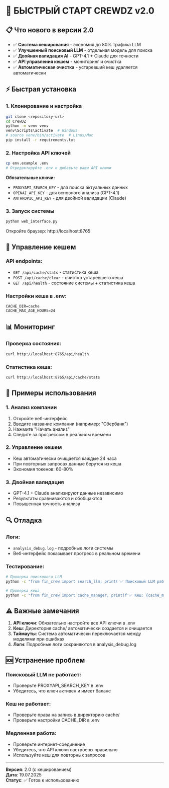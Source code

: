 # 🚀 БЫСТРЫЙ СТАРТ CREWDZ v2.0

## 📋 Что нового в версии 2.0

- ✅ **Система кеширования** - экономия до 80% трафика LLM
- ✅ **Улучшенный поисковый LLM** - отдельная модель для поиска
- ✅ **Двойная валидация AI** - GPT-4.1 + Claude для точности
- ✅ **API управления кешем** - мониторинг и очистка
- ✅ **Автоматическая очистка** - устаревший кеш удаляется автоматически

## ⚡ Быстрая установка

### 1. Клонирование и настройка
```bash
git clone <repository-url>
cd CrewDZ
python -m venv venv
venv\Scripts\activate  # Windows
# source venv/bin/activate  # Linux/Mac
pip install -r requirements.txt
```

### 2. Настройка API ключей
```bash
cp env.example .env
# Отредактируйте .env и добавьте ваши API ключи
```

**Обязательные ключи:**
- `PROXYAPI_SEARCH_KEY` - для поиска актуальных данных
- `OPENAI_API_KEY` - для основного анализа (GPT-4.1)
- `ANTHROPIC_API_KEY` - для двойной валидации (Claude)

### 3. Запуск системы
```bash
python web_interface.py
```

Откройте браузер: http://localhost:8765

## 🔧 Управление кешем

### API endpoints:
- `GET /api/cache/stats` - статистика кеша
- `POST /api/cache/clear` - очистка устаревшего кеша
- `GET /api/health` - состояние системы + статистика кеша

### Настройки кеша в .env:
```env
CACHE_DIR=cache
CACHE_MAX_AGE_HOURS=24
```

## 📊 Мониторинг

### Проверка состояния:
```bash
curl http://localhost:8765/api/health
```

### Статистика кеша:
```bash
curl http://localhost:8765/api/cache/stats
```

## 🎯 Примеры использования

### 1. Анализ компании
1. Откройте веб-интерфейс
2. Введите название компании (например: "Сбербанк")
3. Нажмите "Начать анализ"
4. Следите за прогрессом в реальном времени

### 2. Управление кешем
- Кеш автоматически очищается каждые 24 часа
- При повторных запросах данные берутся из кеша
- Экономия токенов: 60-80%

### 3. Двойная валидация
- GPT-4.1 + Claude анализируют данные независимо
- Результаты сравниваются и обобщаются
- Повышенная точность анализа

## 🔍 Отладка

### Логи:
- `analysis_debug.log` - подробные логи системы
- Веб-интерфейс показывает прогресс в реальном времени

### Тестирование:
```bash
# Проверка поискового LLM
python -c "from fin_crew import search_llm; print('✅ Поисковый LLM работает' if search_llm else '❌ Поисковый LLM недоступен')"

# Проверка кеша
python -c "from fin_crew import cache_manager; print(f'✅ Кеш: {cache_manager.cache_dir}')"
```

## ⚠️ Важные замечания

1. **API ключи**: Обязательно настройте все API ключи в .env
2. **Кеш**: Директория cache/ автоматически создается и очищается
3. **Таймауты**: Система автоматически переключается между моделями при ошибках
4. **Логи**: Подробные логи сохраняются в analysis_debug.log

## 🆘 Устранение проблем

### Поисковый LLM не работает:
- Проверьте PROXYAPI_SEARCH_KEY в .env
- Убедитесь, что ключ активен и имеет баланс

### Кеш не работает:
- Проверьте права на запись в директорию cache/
- Проверьте настройки CACHE_DIR в .env

### Медленная работа:
- Проверьте интернет-соединение
- Убедитесь, что API ключи настроены правильно
- Используйте кеш для повторных запросов

---

**Версия**: 2.0 (с кешированием)  
**Дата**: 19.07.2025  
**Статус**: ✅ Готов к использованию 